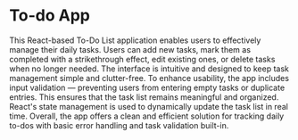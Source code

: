 # To-do App

This React-based To-Do List application enables users to effectively manage their daily tasks. Users can add new tasks, mark them as completed with a strikethrough effect, edit existing ones, or delete tasks when no longer needed. The interface is intuitive and designed to keep task management simple and clutter-free.
To enhance usability, the app includes input validation — preventing users from entering empty tasks or duplicate entries. This ensures that the task list remains meaningful and organized.
React's state management is used to dynamically update the task list in real time.
Overall, the app offers a clean and efficient solution for tracking daily to-dos with basic error handling and task validation built-in.
